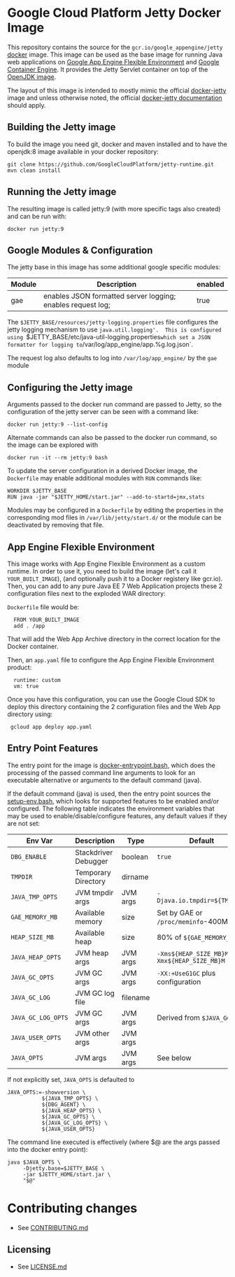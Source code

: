 # Google Cloud Platform Jetty Docker Image

This repository contains the source for the `gcr.io/google_appengine/jetty` [docker](https://docker.com) image. This image can be used as the base image for running Java web applications on [Google App Engine Flexible Environment](https://cloud.google.com/appengine/docs/flexible/java/) and [Google Container Engine](https://cloud.google.com/container-engine). It provides the Jetty Servlet container on top of the [OpenJDK image](https://github.com/GoogleCloudPlatform/openjdk-runtime).

The layout of this image is intended to mostly mimic the official [docker-jetty](https://github.com/appropriate/docker-jetty) image and unless otherwise noted, the official [docker-jetty documentation](https://github.com/docker-library/docs/tree/master/jetty) should apply.

## Building the Jetty image
To build the image you need git, docker and maven installed and to have the openjdk:8
image available in your docker repository:
```console
git clone https://github.com/GoogleCloudPlatform/jetty-runtime.git
mvn clean install
```

## Running the Jetty image
The resulting image is called jetty:9 (with more specific tags also created)
and can be run with:
```console
docker run jetty:9
```
## Google Modules & Configuration
The jetty base in this image has some additional google specific modules:

Module | Description | enabled
-------|-------------|------- 
 gae   | enables JSON formatted server logging; enables request log; | true  

The `$JETTY_BASE/resources/jetty-logging.properties` file configures the
jetty logging mechanism to use `java.util.logging'.  This is configured
using `$JETTY_BASE/etc/java-util-logging.properties` which set a JSON formatter
for logging to `/var/log/app_engine/app.%g.log.json`.  

The request log also defaults to log into `/var/log/app_engine/` by the 
`gae` module

## Configuring the Jetty image
Arguments passed to the docker run command are passed to Jetty, so the 
configuration of the jetty server can be seen with a command like:
```console
docker run jetty:9 --list-config
```

Alternate commands can also be passed to the docker run command, so the
image can be explored with 
```console
docker run -it --rm jetty:9 bash
```

To update the server configuration in a derived Docker image, the `Dockerfile` may
enable additional modules with `RUN` commands like:
```
WORKDIR $JETTY_BASE
RUN java -jar "$JETTY_HOME/start.jar" --add-to-startd=jmx,stats
```
Modules may be configured in a `Dockerfile` by editing the properties in the corresponding mod files in `/var/lib/jetty/start.d/` or the module can be deactivated by removing that file.

## App Engine Flexible Environment
This image works with App Engine Flexible Environment as a custom runtime.
In order to use it, you need to build the image (let's call it `YOUR_BUILT_IMAGE`), (and optionally push it to a Docker registery like gcr.io). Then, you can add to any pure Java EE 7 Web Application projects these 2 configuration files next to the exploded WAR directory:

`Dockerfile` file would be:
      
      FROM YOUR_BUILT_IMAGE
      add . /app
      
That will add the Web App Archive directory in the correct location for the Docker container.

Then, an `app.yaml` file to configure the App Engine Flexible Environment product:

      runtime: custom
      vm: true
      
Once you have this configuration, you can use the Google Cloud SDK to deploy this directory containing the 2 configuration files and the Web App directory using:

     gcloud app deploy app.yaml
     

## Entry Point Features
The entry point for the image is [docker-entrypoint.bash](https://github.com/GoogleCloudPlatform/jetty-runtime/blob/master/jetty9/src/main/docker/docker-entrypoint.bash), which does the processing of the passed command line arguments to look for an executable alternative or arguments to the default command (java).

If the default command (java) is used, then the entry point sources the [setup-env.bash](https://github.com/GoogleCloudPlatform/openjdk-runtime/blob/master/openjdk8/src/main/docker/setup-env.bash), which looks for supported features to be enabled and/or configured.  The following table indicates the environment variables that may be used to enable/disable/configure features, any default values if they are not set: 

|Env Var           | Description         | Type     | Default                                     |
|------------------|---------------------|----------|---------------------------------------------|
|`DBG_ENABLE`      | Stackdriver Debugger| boolean  | `true`                                      |
|`TMPDIR`          | Temporary Directory | dirname  |                                             |
|`JAVA_TMP_OPTS`   | JVM tmpdir args     | JVM args | `-Djava.io.tmpdir=${TMPDIR}`                |
|`GAE_MEMORY_MB`   | Available memory    | size     | Set by GAE or `/proc/meminfo`-400M          |
|`HEAP_SIZE_MB`    | Available heap      | size     | 80% of `${GAE_MEMORY_MB}`                   |
|`JAVA_HEAP_OPTS`  | JVM heap args       | JVM args | `-Xms${HEAP_SIZE_MB}M -Xmx${HEAP_SIZE_MB}M` |
|`JAVA_GC_OPTS`    | JVM GC args         | JVM args | `-XX:+UseG1GC` plus configuration           |
|`JAVA_GC_LOG`     | JVM GC log file     | filename |                                             |
|`JAVA_GC_LOG_OPTS`| JVM GC args         | JVM args | Derived from `$JAVA_GC_LOG`                 |
|`JAVA_USER_OPTS`  | JVM other args      | JVM args |                                             |
|`JAVA_OPTS`       | JVM args            | JVM args | See below                                   |

If not explicitly set, `JAVA_OPTS` is defaulted to 
```
JAVA_OPTS:=-showversion \
           ${JAVA_TMP_OPTS} \
           ${DBG_AGENT} \
           ${JAVA_HEAP_OPTS} \
           ${JAVA_GC_OPTS} \
           ${JAVA_GC_LOG_OPTS} \
           ${JAVA_USER_OPTS}
```

The command line executed is effectively (where $@ are the args passed into the docker entry point):
```
java $JAVA_OPTS \
     -Djetty.base=$JETTY_BASE \
     -jar $JETTY_HOME/start.jar \
     "$@"
```

# Contributing changes

* See [CONTRIBUTING.md](CONTRIBUTING.md)

## Licensing

* See [LICENSE.md](LICENSE)

